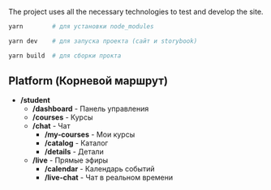 The project uses all the necessary technologies to test and develop the site.

```bash
yarn   	    # для установки node_modules
```

```bash
yarn dev    # для запуска проекта (сайт и storybook)
```

```bash
yarn build  # для сборки прокта
```

## Platform (Корневой маршрут)
- **/student**
  - **/dashboard** - Панель управления
  - **/courses** - Курсы
  - **/chat** - Чат
    - **/my-courses** - Мои курсы
    - **/catalog** - Каталог
    - **/details** - Детали
  - **/live** - Прямые эфиры
    - **/calendar** - Календарь событий
    - **/live-chat** - Чат в реальном времени
